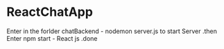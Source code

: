 # ReactChatApp
  Enter in the forlder chatBackend - nodemon server.js to start Server
  .then
  Enter npm start - React js
  .done
